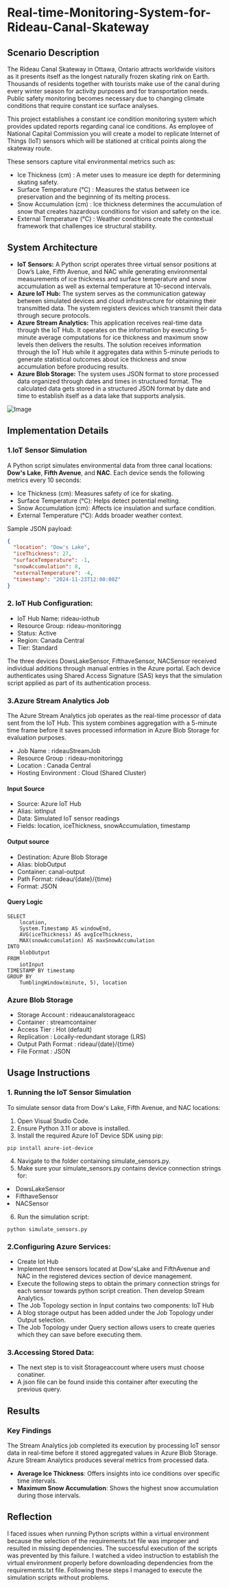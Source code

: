 # Real-time-Monitoring-System-for-Rideau-Canal-Skateway

## Scenario Description

The Rideau Canal Skateway in Ottawa, Ontario attracts worldwide visitors as it presents itself as the longest naturally frozen skating rink on Earth. Thousands of residents together with tourists make use of the canal during every winter season for activity purposes and for transportation needs. Public safety monitoring becomes necessary due to changing climate conditions that require constant ice surface analyses.

This project establishes a constant ice condition monitoring system which provides updated reports regarding canal ice conditions. As employee of National Capital Commission you will create a model to replicate Internet of Things (IoT) sensors which will be stationed at critical points along the skateway route.

These sensors capture vital environmental metrics such as:
- Ice Thickness (cm) : A meter uses to measure ice depth for determining skating safety.
- Surface Temperature (°C) : Measures the status between ice preservation and the beginning of its melting process.
- Snow Accumulation (cm) : Ice thickness determines the accumulation of snow that creates hazardous conditions for vision and safety on the ice.
- External Temperature (°C) : Weather conditions create the contextual framework that challenges ice structural stability.

 ## System Architecture

- **IoT Sensors:**  A Python script operates three virtual sensor positions at Dow’s Lake, Fifth Avenue, and NAC while generating environmental measurements of ice thickness and surface temperature and snow accumulation as well as external temperature at 10-second intervals.
- **Azure IoT Hub:** The system serves as the communication gateway between simulated devices and cloud infrastructure for obtaining their transmitted data. The system registers devices which transmit their data through secure protocols.
- **Azure Stream Analytics:** This application receives real-time data through the IoT Hub. It operates on the information by executing 5-minute average computations for ice thickness and maximum snow levels then delivers the results. The solution receives information through the IoT Hub while it aggregates data within 5-minute periods to generate statistical outcomes about ice thickness and snow accumulation before producing results.
- **Azure Blob Storage:** The system uses JSON format to store processed data organized through dates and times in structured format. The calculated data gets stored in a structured JSON format by date and time to establish itself as a data lake that supports analysis.
  

![Image](https://github.com/user-attachments/assets/4a0fe9ed-73ba-44ff-bfc6-be82f18256dd)

## Implementation Details

### 1.IoT Sensor Simulation
A Python script simulates environmental data from three canal locations: **Dow's Lake**, **Fifth Avenue**, and **NAC**. Each device sends the following metrics every 10 seconds:
- Ice Thickness (cm): Measures safety of ice for skating.
- Surface Temperature (°C): Helps detect potential melting.
- Snow Accumulation (cm): Affects ice insulation and surface condition.
- External Temperature (°C): Adds broader weather context.

Sample JSON payload:
```json
{
  "location": "Dow's Lake",
  "iceThickness": 27,
  "surfaceTemperature": -1,
  "snowAccumulation": 8,
  "externalTemperature": -4,
  "timestamp": "2024-11-23T12:00:00Z"
}
```

### 2. IoT Hub Configuration: 

- IoT Hub Name: rideau-iothub
- Resource Group: rideau-monitoringg
- Status: Active
- Region: Canada Central
- Tier: Standard

The three devices DowsLakeSensor, FifthaveSensor, NACSensor received individual additions through manual entries in the Azure portal. Each device authenticates using Shared Access Signature (SAS) keys that the simulation script applied as part of its authentication process.

### 3.Azure Stream Analytics Job
The Azure Stream Analytics job operates as the real-time processor of data sent from the IoT Hub. This system combines aggregation with a 5-minute time frame before it saves processed information in Azure Blob Storage for evaluation purposes.

- Job Name : rideauStreamJob
- Resource Group :  rideau-monitoringg
- Location : Canada Central
- Hosting Environment :  Cloud (Shared Cluster)

#### Input Source
- Source: Azure IoT Hub
- Alias: iotInput
- Data: Simulated IoT sensor readings
- Fields: location, iceThickness, snowAccumulation, timestamp

#### Output source
- Destination: Azure Blob Storage
- Alias: blobOutput
- Container: canal-output
- Path Format: rideau/{date}/{time}
- Format: JSON

#### Query Logic
```
SELECT
    location,
    System.Timestamp AS windowEnd,
    AVG(iceThickness) AS avgIceThickness,
    MAX(snowAccumulation) AS maxSnowAccumulation
INTO
    blobOutput
FROM
    iotInput
TIMESTAMP BY timestamp
GROUP BY
    TumblingWindow(minute, 5), location
```
### Azure Blob Storage

- Storage Account : rideaucanalstorageacc
- Container : streamcontainer
- Access Tier : Hot (default)
- Replication : Locally-redundant storage (LRS)
- Output Path Format : rideau/{date}/{time}
- File Format : JSON

##  Usage Instructions
### 1. Running the IoT Sensor Simulation  

To simulate sensor data from Dow's Lake, Fifth Avenue, and NAC locations:  

1. Open Visual Studio Code.  
2. Ensure Python 3.11 or above is installed.  
3. Install the required Azure IoT Device SDK using pip:  
```
pip install azure-iot-device
```
4. Navigate to the folder containing simulate_sensors.py.  
5. Make sure your simulate_sensors.py contains device connection strings for:

<li>DowsLakeSensor</li>  
<li>FifthaveSensor</li>  
<li>NACSensor</li>  


6. Run the simulation script:  
```
python simulate_sensors.py
```
### 2.Configuring Azure Services: 

- Create Iot Hub 
- Implement three sensors located at Dow'sLake and FifthAvenue and NAC in the registered devices section of device management.
- Execute the following steps to obtain the primary connection strings for each sensor towards python script creation. Then develop Stream Analytics.
- The Job Topology section in Input contains two components: IoT Hub 
- A blog storage output has been added under the Job Topology under Output selection.
- The Job Topology under Query section allows users to create queries which they can save before executing them.
  
### 3.Accessing Stored Data:

- The next step is to visit Storageaccount where users must choose conatiner.
- A json file can be found inside this container after executing the previous query.

## Results

### Key Findings

The Stream Analytics job completed its execution by processing IoT sensor data in real-time before it stored aggregated values in Azure Blob Storage. Azure Stream Analytics produces several metrics from processed data.

- **Average Ice Thickness**: Offers insights into ice conditions over specific time intervals.
- **Maximum Snow Accumulation**: Shows the highest snow accumulation during those intervals.

## Reflection

I faced issues when running Python scripts within a virtual environment because the selection of the requirements.txt file was improper and resulted in missing dependencies. The successful execution of the scripts was prevented by this failure. I watched a video instruction to establish the virtual environment properly before downloading dependencies from the requirements.txt file. Following these steps I managed to execute the simulation scripts without problems.
